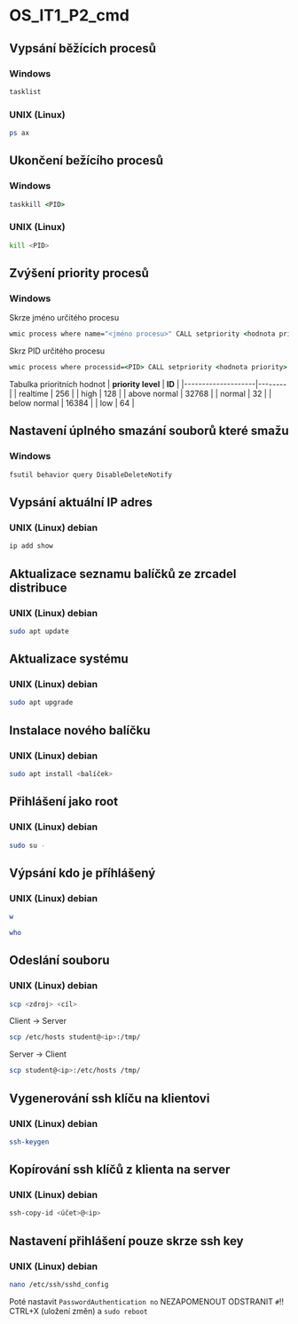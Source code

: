 # OS_IT1_P2_cmd

## Vypsání běžících procesů 
### Windows
```cmd
tasklist
```

### UNIX (Linux)
```bash
ps ax
```

## Ukončení bežícího procesů
### Windows
```cmd
taskkill <PID>
```

### UNIX (Linux)
```bash
kill <PID>
```

## Zvýšení priority procesů
### Windows
Skrze jméno určitého procesu
```cmd
wmic process where name="<jméno procesu>" CALL setpriority <hodnota priority>
```
Skrz PID určitého procesu
```cmd
wmic process where processid=<PID> CALL setpriority <hodnota priority>
```
Tabulka prioritních hodnot
| **priority level** | **ID** |
|--------------------|--------|
| realtime           | 256    |
| high               | 128    |
| above normal       | 32768  |
| normal             | 32     |
| below normal       | 16384  |
| low                | 64     |

## Nastavení úplného smazání souborů které smažu
### Windows
```cmd
fsutil behavior query DisableDeleteNotify
```

## Vypsání aktuální IP adres
### UNIX (Linux) debian
```bash
ip add show
```

## Aktualizace seznamu balíčků ze zrcadel distribuce
### UNIX (Linux) debian
```bash
sudo apt update
```

## Aktualizace systému
### UNIX (Linux) debian
```bash
sudo apt upgrade
```

## Instalace nového balíčku
### UNIX (Linux) debian
```bash
sudo apt install <balíček>
```

## Přihlášení jako root
### UNIX (Linux) debian
```bash
sudo su -
```

## Výpsání kdo je příhlášený
### UNIX (Linux) debian
```bash
w
```
```bash
who
```

## Odeslání souboru
### UNIX (Linux) debian
```bash
scp <zdroj> <cíl>
```
Client -> Server
```bash
scp /etc/hosts student@<ip>:/tmp/
```
Server -> Client
```bash
scp student@<ip>:/etc/hosts /tmp/
```

## Vygenerování ssh klíču na klientovi
### UNIX (Linux) debian
```bash
ssh-keygen
```

## Kopírování ssh klíčů z klienta na server
### UNIX (Linux) debian
```bash
ssh-copy-id <účet>@<ip>
```

## Nastavení přihlášení pouze skrze ssh key
### UNIX (Linux) debian
```bash
nano /etc/ssh/sshd_config
```
Poté nastavit `PasswordAuthentication no` NEZAPOMENOUT ODSTRANIT `#`!!
CTRL+X (uložení změn) a `sudo reboot`
